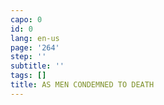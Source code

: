 ```yaml
---
capo: 0
id: 0
lang: en-us
page: '264'
step: ''
subtitle: ''
tags: []
title: AS MEN CONDEMNED TO DEATH
---
```


